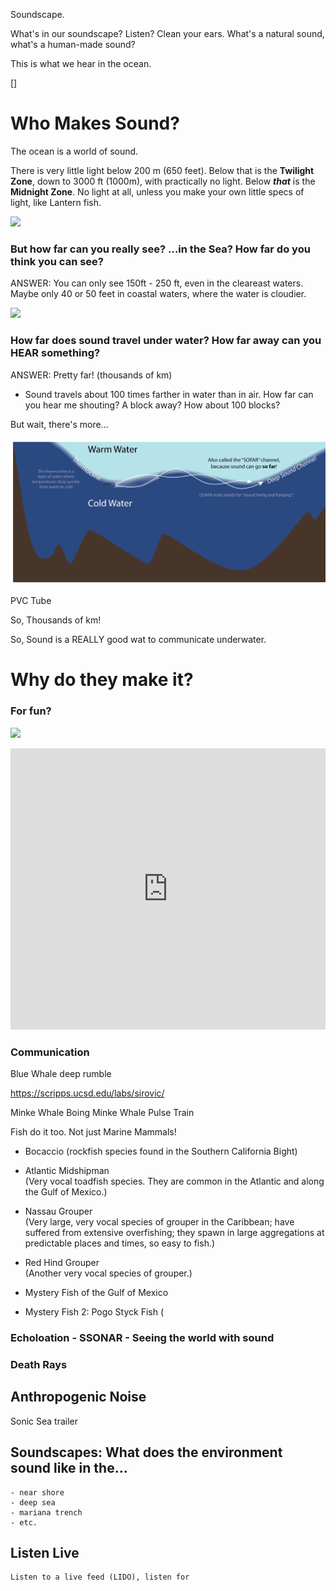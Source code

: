 Soundscape.

What's in our soundscape? Listen? Clean your ears.  What's a natural sound, what's a human-made sound?

This is what we hear in the ocean.

[]

# Who Makes Sound? 

The ocean is a world of sound.  

There is very little light below 200 m (650 feet).  Below that is the **Twilight Zone**, down to 3000 ft (1000m), with practically no light. Below _**that**_ is the **Midnight Zone**.  No light at all, unless you make your own little specs of light, like Lantern fish.

![](http://oceanservice.noaa.gov/facts/lightinocean.jpg)

### But how far can you really see? ...in the Sea? How far do you think you can see? 

ANSWER: You can only see 150ft - 250 ft, even in the cleareast waters.  Maybe only 40 or 50 feet in coastal waters, where the water is cloudier.

![](http://wildwhales.org/wp-content/themes/wildwhales/images/noise1popup.jpg)

### How far does sound travel under water? How far away can you HEAR something?

ANSWER: Pretty far! (thousands of km)

* Sound travels about 100 times farther in water than in air.  How far can you hear me shouting? A block away?  How about 100 blocks?

But wait, there's more...

![](soundchannel.png)

PVC Tube

So, Thousands of km!

So, Sound is a REALLY good wat to communicate underwater.



# Why do they make it?

### For fun? 

![](http://www.whaletrust.org/assets/media/images/header-images/whale-song-top.jpg)

<iframe width="100%" height="450" scrolling="no" frameborder="no" src="https://w.soundcloud.com/player/?url=https%3A//api.soundcloud.com/tracks/236090056&amp;auto_play=false&amp;hide_related=false&amp;show_comments=true&amp;show_user=true&amp;show_reposts=false&amp;visual=true"></iframe>

### Communication  

Blue Whale deep rumble

<https://scripps.ucsd.edu/labs/sirovic/>

Minke Whale Boing
Minke Whale Pulse Train

Fish do it too.  Not just Marine Mammals!

* Bocaccio  (rockfish species found in the Southern California Bight)


* Atlantic Midshipman  
(Very vocal toadfish species. They are common in the Atlantic and along the Gulf of Mexico.)

* Nassau Grouper  
(Very large, very vocal species of grouper in the Caribbean; have suffered from extensive overfishing; they spawn in large aggregations at predictable places and times, so easy to fish.)

* Red Hind Grouper  
(Another very vocal species of grouper.)

* Mystery Fish of the Gulf of Mexico

* Mystery Fish 2: Pogo Styck Fish (




### Echoloation - SSONAR - Seeing the world with sound  
### Death Rays  

## Anthropogenic Noise

Sonic Sea trailer

## Soundscapes: What does the environment sound like in the…
	- near shore
	- deep sea
	- mariana trench
	- etc.

## Listen Live

	Listen to a live feed (LIDO), listen for

